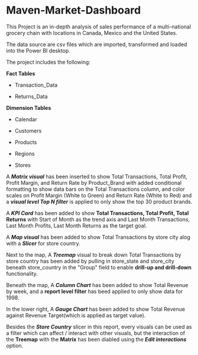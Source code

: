 # Maven-Market-Dashboard

This Project is an in-depth analysis of sales performance of a multi-national grocery chain with locations in Canada, Mexico and the United States.

The data source are csv files which are imported, transformed and loaded into the Power BI desktop.

The project includes the following:

**Fact Tables**

- Transaction_Data

- Returns_Data

**Dimension Tables**

- Calendar

- Customers

- Products

- Regions

- Stores

A **_Matrix visual_** has been inserted to show Total Transactions, Total Profit, Profit Margin, and Return Rate by Product_Brand with added conditional formatting to show data bars on the Total Transactions column, and color scales on Profit Margin (White to Green) and Return Rate (White to Red) and a **_visual level Top N filter_** is applied to only show the top 30 product brands.

A **_KPI Card_** has been added to show **Total Transactions, Total Profit, Total Returns** with Start of Month as the trend axis and Last Month Transactions, Last Month Profits,  Last Month Returns as the target goal.

A **_Map visual_** has been added to show Total Transactions by store city alog with a **_Slicer_** for store country.

Next to the map, A **_Treemap_** visual to break down Total Transactions by store country has been added by pulling in store_state and store_city beneath store_country in the "Group" field to enable **drill-up and drill-down** functionality.

Beneath the map, A **_Column Chart_** has been added to show Total Revenue by week, and a **report level filter** has beed applied to only show data for 1998.

In the lower right, A **_Gauge Chart_** has been added to show Total Revenue against Revenue Target(which is applied as target value).

Besides the **_Store Country_** slicer in this report, every visuals can be used as a filter which can affect / interact with other visuals, but the interaction of the **Treemap** with the **Matrix** has been diabled using the **_Edit interactions_** option.
